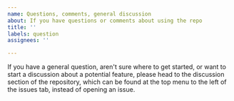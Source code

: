 ```yaml
---
name: Questions, comments, general discussion
about: If you have questions or comments about using the repo
title: ''
labels: question
assignees: ''

---
```

If you have a general question, aren't sure where to get started, or want to start a discussion about a potential feature, please head to the discussion section of the repository, which can be found at the top menu to the left of the issues tab, instead of opening an issue. 

